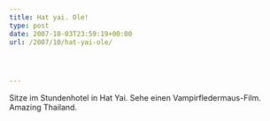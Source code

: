 ```yaml
---
title: Hat yai. Ole!
type: post
date: 2007-10-03T23:59:19+00:00
url: /2007/10/hat-yai-ole/




---
```

Sitze im Stundenhotel in Hat Yai. Sehe einen Vampirfledermaus-Film. Amazing Thailand.
